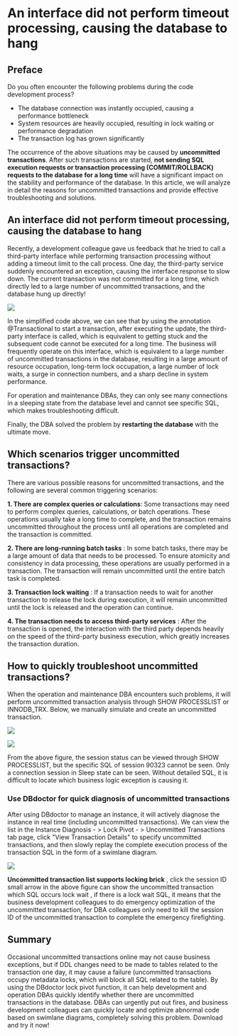 # An interface did not perform timeout processing, causing the database to hang

## Preface
Do you often encounter the following problems during the code development process?
- The database connection was instantly occupied, causing a performance bottleneck
- System resources are heavily occupied, resulting in lock waiting or performance degradation
- The transaction log has grown significantly

The occurrence of the above situations may be caused by **uncommitted transactions**. After such transactions are started, **not sending SQL execution requests or transaction processing (COMMIT/ROLLBACK) requests to the database for a long time** will have a significant impact on the stability and performance of the database. In this article, we will analyze in detail the reasons for uncommitted transactions and provide effective troubleshooting and solutions.

## An interface did not perform timeout processing, causing the database to hang

Recently, a development colleague gave us feedback that he tried to call a third-party interface while performing transaction processing without adding a timeout limit to the call process. One day, the third-party service suddenly encountered an exception, causing the interface response to slow down. The current transaction was not committed for a long time, which directly led to a large number of uncommitted transactions, and the database hung up directly!

![](https://mmbiz.qpic.cn/mmbiz_png/dFRFrFfpIZlIEiaaRBiaMXRBez6mF3ZcVZzv7Tew2JeR83NTDltaTlHaA3I6B1FupwedIm8UDfeVFv6icTAu525mQ/640?wx_fmt=png&from=appmsg&tp=webp&wxfrom=5&wx_lazy=1&wx_co=1)

In the simplified code above, we can see that by using the annotation @Transactional to start a transaction, after executing the update, the third-party interface is called, which is equivalent to getting stuck and the subsequent code cannot be executed for a long time. The business will frequently operate on this interface, which is equivalent to a large number of uncommitted transactions in the database, resulting in a large amount of resource occupation, long-term lock occupation, a large number of lock waits, a surge in connection numbers, and a sharp decline in system performance.

For operation and maintenance DBAs, they can only see many connections in a sleeping state from the database level and cannot see specific SQL, which makes troubleshooting difficult.

Finally, the DBA solved the problem by **restarting the database** with the ultimate move.

## Which scenarios trigger uncommitted transactions?
There are various possible reasons for uncommitted transactions, and the following are several common triggering scenarios:

**1. There are complex queries or calculations**: Some transactions may need to perform complex queries, calculations, or batch operations. These operations usually take a long time to complete, and the transaction remains uncommitted throughout the process until all operations are completed and the transaction is committed.

**2. There are long-running batch tasks** : In some batch tasks, there may be a large amount of data that needs to be processed. To ensure atomicity and consistency in data processing, these operations are usually performed in a transaction. The transaction will remain uncommitted until the entire batch task is completed.

**3. Transaction lock waiting** : If a transaction needs to wait for another transaction to release the lock during execution, it will remain uncommitted until the lock is released and the operation can continue.

**4. The transaction needs to access third-party services** : After the transaction is opened, the interaction with the third party depends heavily on the speed of the third-party business execution, which greatly increases the transaction duration.

## How to quickly troubleshoot uncommitted transactions?
When the operation and maintenance DBA encounters such problems, it will perform uncommitted transaction analysis through SHOW PROCESSLIST or INNODB_TRX. Below, we manually simulate and create an uncommitted transaction.

![](https://mmbiz.qpic.cn/mmbiz_png/dFRFrFfpIZlIEiaaRBiaMXRBez6mF3ZcVZ8FoFJHuics4Wnweq4uWVl4NVhia1uicWtK6XNttibMckKhUTkIouAgwaSQ/640?wx_fmt=png&from=appmsg&tp=webp&wxfrom=5&wx_lazy=1&wx_co=1)

![](https://mmbiz.qpic.cn/mmbiz_png/dFRFrFfpIZlIEiaaRBiaMXRBez6mF3ZcVZl2qH5f8dRjGNdVGiblhsmic1Hco5qj35ZMzkphoXZ2Mq9Z4lnlGGJxoA/640?wx_fmt=png&from=appmsg&tp=webp&wxfrom=5&wx_lazy=1&wx_co=1)

From the above figure, the session status can be viewed through SHOW PROCESSLIST, but the specific SQL of session 90323 cannot be seen. Only a connection session in Sleep state can be seen. Without detailed SQL, it is difficult to locate which business logic exception is causing it.

### Use DBdoctor for quick diagnosis of uncommitted transactions

After using DBdoctor to manage an instance, it will actively diagnose the instance in real time (including uncommitted transactions). We can view the list in the Instance Diagnosis - > Lock Pivot - > Uncommitted Transactions tab page, click "View Transaction Details" to specify uncommitted transactions, and then slowly replay the complete execution process of the transaction SQL in the form of a swimlane diagram.

![](https://mmbiz.qpic.cn/mmbiz_png/dFRFrFfpIZnruxGibYb4DU619v2PpTGJv99es0bFzMDWT0080Zp8DAWFianCZqP0x9diajTQx7FfX4TGD6JPx2TXA/640?wx_fmt=png&from=appmsg&tp=webp&wxfrom=5&wx_lazy=1&wx_co=1)

**Uncommitted transaction list supports locking brick** , click the session ID small arrow in the above figure can show the uncommitted transaction which SQL occurs lock wait , if there is a lock wait SQL, it means that the business development colleagues to do emergency optimization of the uncommitted transaction, for DBA colleagues only need to kill the session ID of the uncommitted transaction to complete the emergency firefighting.
## Summary

Occasional uncommitted transactions online may not cause business exceptions, but if DDL changes need to be made to tables related to the transaction one day, it may cause a failure (uncommitted transactions occupy metadata locks, which will block all SQL related to the table). By using the DBdoctor lock pivot function, it can help development and operation DBAs quickly identify whether there are uncommitted transactions in the database. DBAs can urgently put out fires, and business development colleagues can quickly locate and optimize abnormal code based on swimlane diagrams, completely solving this problem. Download and try it now!